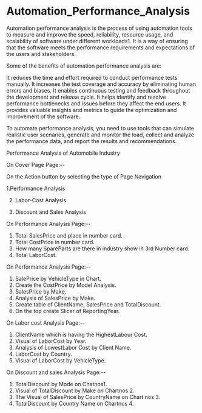 # Automation_Performance_Analysis

Automation performance analysis is the process of using automation tools to measure and improve the speed, reliability, resource usage, and scalability of software under different workloads1. It is a way of ensuring that the software meets the performance requirements and expectations of the users and stakeholders.

Some of the benefits of automation performance analysis are:

It reduces the time and effort required to conduct performance tests manually.
It increases the test coverage and accuracy by eliminating human errors and biases.
It enables continuous testing and feedback throughout the development and release cycle.
It helps identify and resolve performance bottlenecks and issues before they affect the end users.
It provides valuable insights and metrics to guide the optimization and improvement of the software.

To automate performance analysis, you need to use tools that can simulate realistic user scenarios, generate and monitor the load, collect and analyze the performance data, and report the results and recommendations.

Performance Analysis of Automobile Industry

On Cover Page  Page:--

On the Action button  by selecting the type of Page Navigation

1.Performance Analysis

2. Labor-Cost Analysis
   
3. Discount and Sales Analysis

On Performance Analysis Page:--
1. Total SalesPrice  and place in number card.
2. Total CostPrice in number card.
3. How many SpareParts are there in industry show in 3rd Number card.
4. Total LaborCost.

On Performance Analysis Page:--
1. SalePrice by VehicleType in Chart.
2. Create the CostPrice by Model Analysis.
3. SalesPrice by Make.
4. Analysis of SalesPrice by Make.
5. Create table of ClientName, SalesPrice and TotalDiscount.
6. On the top create Slicer of ReportingYear.

On Labor cost Analysis Page:--

1. ClientName which is having the HighestLabour Cost.
2. Visual of LaborCost by Year.
3. Analysis of LowestLabor Cost by Client Name.
4. LaborCost by Country.
5. Visual of LaborCost by VehicleType.

On Discount and sales Analysis Page:--

1. TotalDiscount by Mode on Chatnos1.
2. Visual of TotalDiscount by Make on Chartnos 2.
3. The Visual of SalesPrice by CountryName on Chart nos 3.
4. TotalDiscount by Country Name on Chartnos 4.






	

